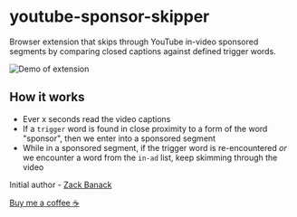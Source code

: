 # youtube-sponsor-skipper
Browser extension that skips through YouTube in-video sponsored segments by comparing closed captions against defined trigger words.

![Demo of extension](https://github.com/zbanack/youtube-sponsor-skipper/blob/master/promo.gif?raw=true)

## How it works
- Ever x seconds read the video captions
- If a `trigger` word is found in close proximity to a form of the word "sponsor", then we enter into a sponsored segment
- While in a sponsored segment, if the trigger word is re-encountered _or_ we encounter a word from the `in-ad` list, keep skimming through the video

Initial author - [Zack Banack](https://www.zackbanack.com/)

[Buy me a coffee ☕](https://www.paypal.me/zackbanack)
